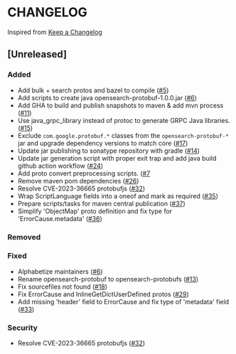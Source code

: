 # CHANGELOG

Inspired from [Keep a Changelog](https://keepachangelog.com/en/1.0.0/)

## [Unreleased]

### Added
- Add bulk + search protos and bazel to compile ([#5](https://github.com/opensearch-project/opensearch-protobufs/pull/5))
- Add scripts to create java opensearch-protobuf-1.0.0.jar ([#6](https://github.com/opensearch-project/opensearch-protobufs/pull/6))
- Add GHA to build and publish snapshots to maven & add mvn process ([#11](https://github.com/opensearch-project/opensearch-protobufs/pull/11))
- Use java_grpc_library instead of protoc to generate GRPC Java libraries. ([#15](https://github.com/opensearch-project/opensearch-protobufs/pull/15))
- Exclude `com.google.protobuf.*` classes from the `opensearch-protobuf-*` jar and upgrade dependency versions to match core ([#17](https://github.com/opensearch-project/opensearch-protobufs/pull/17))
- Update jar publishing to sonatype repository with gradle ([#14](https://github.com/opensearch-project/opensearch-protobufs/pull/14))
- Update jar generation script with proper exit trap and add java build github action workflow ([#24](https://github.com/opensearch-project/opensearch-protobufs/pull/24))
- Add proto convert preprocessing scripts. ([#7](https://github.com/opensearch-project/opensearch-protobufs/pull/7)
- Remove maven pom dependencies ([#26](https://github.com/opensearch-project/opensearch-protobufs/pull/26))
- Resolve CVE-2023-36665 protobufjs ([#32](https://github.com/opensearch-project/opensearch-protobufs/pull/32))
- Wrap ScriptLanguage fields into a oneof and mark as required ([#35](https://github.com/opensearch-project/opensearch-protobufs/pull/35))
- Prepare scripts/tasks for maven central publication ([#37](https://github.com/opensearch-project/opensearch-protobufs/pull/37))
- Simplify 'ObjectMap' proto definition and fix type for 'ErrorCause.metadata' ([#36](https://github.com/opensearch-project/opensearch-protobufs/pull/36))

### Removed

### Fixed
- Alphabetize maintainers ([#6](https://github.com/opensearch-project/opensearch-protobufs/pull/7))
- Rename opensearch-protobuf to opensearch-protobufs ([#13](https://github.com/opensearch-project/opensearch-protobufs/pull/13))
- Fix sourcefiles not found ([#18](https://github.com/opensearch-project/opensearch-protobufs/pull/18))
- Fix ErrorCause and InlineGetDictUserDefined protos ([#29](https://github.com/opensearch-project/opensearch-protobufs/pull/29))
- Add missing 'header' field to ErrorCause and fix type of 'metadata' field ([#33](https://github.com/opensearch-project/opensearch-protobufs/pull/33))

### Security
- Resolve CVE-2023-36665 protobufjs ([#32](https://github.com/opensearch-project/opensearch-protobufs/pull/32))
